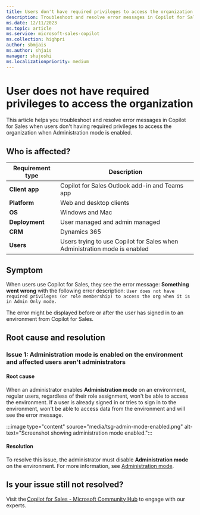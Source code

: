 ```yaml
---
title: Users don't have required privileges to access the organization
description: Troubleshoot and resolve error messages in Copilot for Sales when users don't have required privileges to access the organization when Administration mode is enabled.
ms.date: 12/11/2023
ms.topic: article
ms.service: microsoft-sales-copilot
ms.collection: highpri
author: sbmjais
ms.author: shjais
manager: shujoshi
ms.localizationpriority: medium
---
```


# User does not have required privileges to access the organization

This article helps you troubleshoot and resolve error messages in Copilot for Sales when users don't having required privileges to access the organization when Administration mode is enabled.

## Who is affected?

| Requirement type |Description  |
|---------|---------|
|**Client app**     |  Copilot for Sales Outlook add-in and Teams app    |
|**Platform**     | Web and desktop clients         |
|**OS**     | Windows and Mac         |
|**Deployment**     | User managed and admin managed       |
|**CRM**     | Dynamics 365      |
|**Users**     | Users trying to use Copilot for Sales when Administration mode is enabled |

## Symptom

When users use Copilot for Sales, they see the error message: **Something went wrong** with the following error description: `User does not have required privileges (or role membership) to access the org when it is in Admin Only mode.`

The error might be displayed before or after the user has signed in to an environment from Copilot for Sales.

## Root cause and resolution

### Issue 1: Administration mode is enabled on the environment and affected users aren't administrators

#### Root cause

When an administrator enables **Administration mode** on an environment, regular users, regardless of their role assignment, won't be able to access the environment. If a user is already signed in or tries to sign in to the environment, won't be able to access data from the environment and will see the error message.

:::image type="content" source="media/tsg-admin-mode-enabled.png" alt-text="Screenshot showing administration mode enabled.":::

#### Resolution

To resolve this issue, the administrator must disable **Administration mode** on the environment. For more information, see [Administration mode](/power-platform/admin/admin-mode).

## Is your issue still not resolved?

Visit the [Copilot for Sales - Microsoft Community Hub](https://techcommunity.microsoft.com/t5/viva-sales/bd-p/VivaSales) to engage with our experts.
